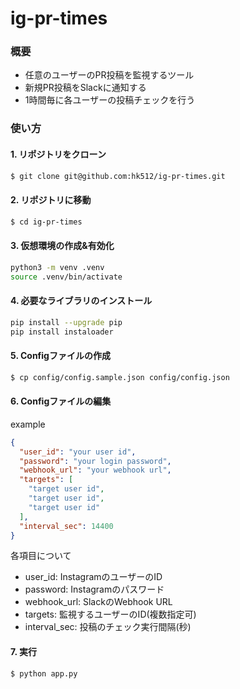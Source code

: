# ig-pr-times
### 概要
- 任意のユーザーのPR投稿を監視するツール
- 新規PR投稿をSlackに通知する
- 1時間毎に各ユーザーの投稿チェックを行う

### 使い方
#### 1. リポジトリをクローン
``` bash
$ git clone git@github.com:hk512/ig-pr-times.git
```

#### 2. リポジトリに移動
``` bash
$ cd ig-pr-times
```

#### 3. 仮想環境の作成&有効化
``` bash
python3 -m venv .venv
source .venv/bin/activate
```

#### 4. 必要なライブラリのインストール
``` bash
pip install --upgrade pip
pip install instaloader
```

#### 5. Configファイルの作成
``` bash
$ cp config/config.sample.json config/config.json
```

#### 6. Configファイルの編集
example
```json
{
  "user_id": "your user id",
  "password": "your login password",
  "webhook_url": "your webhook url",
  "targets": [
    "target user id",
    "target user id",
    "target user id"
  ],
  "interval_sec": 14400
}
```

各項目について
- user_id: InstagramのユーザーのID
- password: Instagramのパスワード
- webhook_url: SlackのWebhook URL
- targets: 監視するユーザーのID(複数指定可)
- interval_sec: 投稿のチェック実行間隔(秒)

#### 7. 実行
``` bash
$ python app.py
```